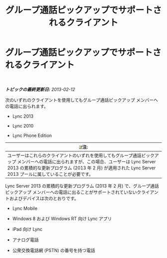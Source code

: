 ﻿---
title: グループ通話ピックアップでサポートされるクライアント
TOCTitle: グループ通話ピックアップでサポートされるクライアント
ms:assetid: f4d4975a-ba15-4be5-9078-7b3e0bf2d706
ms:mtpsurl: https://technet.microsoft.com/ja-jp/library/JJ945655(v=OCS.15)
ms:contentKeyID: 52056751
ms.date: 05/19/2016
mtps_version: v=OCS.15
ms.translationtype: HT
---

# グループ通話ピックアップでサポートされるクライアント

 

_**トピックの最終更新日:** 2013-02-12_

次のいずれのクライアントを使用してもグループ通話ピックアップ メンバーへの電話に出られます。

  - Lync 2013

  - Lync 2010

  - Lync Phone Edition

<table>
<thead>
<tr class="header">
<th><img src="images/Gg412781.note(OCS.15).gif" title="note" alt="note" />注:</th>
</tr>
</thead>
<tbody>
<tr class="odd">
<td>ユーザーはこれらのクライアントのいずれを使用してもグループ通話ピックアップ メンバーへの電話に出られますが、この場合、ユーザーは Lync Server 2013 の累積的な更新プログラム (2013 年 2 月) が適用された Lync Server 2013 プールに属していることが必要です。</td>
</tr>
</tbody>
</table>


Lync Server 2013 の累積的な更新プログラム (2013 年 2 月) で、グループ通話ピックアップ メンバーへの電話に出ることがサポートされていないクライアントおよびデバイスは次のとおりです。

  - Lync Mobile

  - Windows 8 および Windows RT 向け Lync アプリ

  - iPad 向け Lync

  - アナログ電話

  - 公衆交換電話網 (PSTN) の番号を持つ電話

